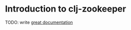 # Introduction to clj-zookeeper

TODO: write [great documentation](http://jacobian.org/writing/what-to-write/)
